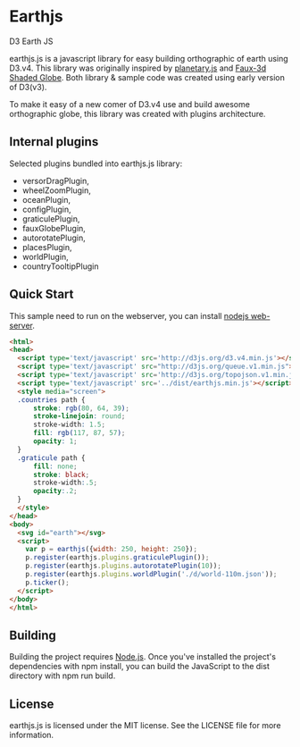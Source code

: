 # Earthjs
D3 Earth JS

earthjs.js is a javascript library for easy building orthographic of earth using D3.v4. This library was originally inspired by [planetary.js](https://github.com/BinaryMuse/planetary.js) and [Faux-3d Shaded Globe](http://bl.ocks.org/dwtkns/4686432). Both library & sample code  was created using early version of D3(v3).

To make it easy of a new comer of D3.v4 use and build awesome orthographic globe, this library was created with plugins architecture.

## Internal plugins
Selected plugins bundled into earthjs.js library:

* versorDragPlugin,
* wheelZoomPlugin,
* oceanPlugin,
* configPlugin,
* graticulePlugin,
* fauxGlobePlugin,
* autorotatePlugin,
* placesPlugin,
* worldPlugin,
* countryTooltipPlugin

## Quick Start
This sample need to run on the webserver, you can install [nodejs web-server](https://www.npmjs.com/package/http-server).
```html
<html>
<head>
  <script type='text/javascript' src='http://d3js.org/d3.v4.min.js'></script>
  <script type='text/javascript' src="http://d3js.org/queue.v1.min.js"></script>
  <script type='text/javascript' src='http://d3js.org/topojson.v1.min.js'></script>
  <script type='text/javascript' src='../dist/earthjs.min.js'></script>
  <style media="screen">
  .countries path {
      stroke: rgb(80, 64, 39);
      stroke-linejoin: round;
      stroke-width: 1.5;
      fill: rgb(117, 87, 57);
      opacity: 1;
  }
  .graticule path {
      fill: none;
      stroke: black;
      stroke-width:.5;
      opacity:.2;
  }
  </style>
</head>
<body>
  <svg id="earth"></svg>
  <script>
    var p = earthjs({width: 250, height: 250});
    p.register(earthjs.plugins.graticulePlugin());
    p.register(earthjs.plugins.autorotatePlugin(10));
    p.register(earthjs.plugins.worldPlugin('./d/world-110m.json'));
    p.ticker();
  </script>
</body>
</html>
```

## Building
Building the project requires [Node.js](https://nodejs.org/en/). Once you've installed the project's dependencies with npm install, you can build the JavaScript to the dist directory with npm run build.

## License
earthjs.js is licensed under the MIT license. See the LICENSE file for more information.

